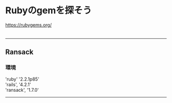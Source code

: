 
# Rubyのgemを探そう
https://rubygems.org/  
　  

- - -
## Ransack
### 環境
'ruby' '2.2.1p85'  
'rails', '4.2.1'  
'ransack', '1.7.0'
- - -




